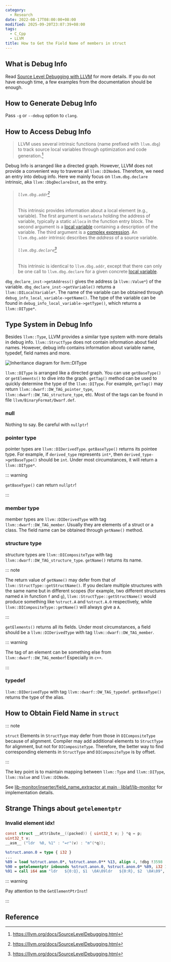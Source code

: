 ```yaml
---
category:
  - Research
date: 2022-08-17T08:00:00+08:00
modified: 2025-09-20T23:07:39+08:00
tags:
  - C_Cpp
  - LLVM
title: How to Get the Field Name of members in struct
---
```


## What is Debug Info

Read [Source Level Debugging with LLVM](https://llvm.org/docs/SourceLevelDebugging.html) for more details. If you do not have enough time, a few examples from the documentation should be enough.

## How to Generate Debug Info

Pass `-g` or `--debug` option to `clang`.

## How to Access Debug Info

> LLVM uses several intrinsic functions (name prefixed with `llvm.dbg`) to track source local variables through optimization and code generation.[^1]

Debug Info is arranged like a directed graph. However, LLVM does not provide a convenient way to traverse all `llvm::DINode`s. Therefore, we need an entry into debug info. Here we mainly focus on `llvm.dbg.declare` intrinsic, aka `llvm::DbgDeclareInst`, as the entry.

> ###### `llvm.dbg.addr`[^1]
>
> This intrinsic provides information about a local element (e.g., variable). The first argument is `metadata` holding the address of variable, typically a static `alloca` in the function entry block. The second argument is a [local variable](https://llvm.org/docs/LangRef.html#dilocalvariable) containing a description of the variable. The third argument is a [complex expression](https://llvm.org/docs/LangRef.html#diexpression). An `llvm.dbg.addr` intrinsic describes the _address_ of a source variable.
>
> ###### `llvm.dbg.declare`[^1]
>
> This intrinsic is identical to `llvm.dbg.addr`, except that there can only be one call to `llvm.dbg.declare` for a given concrete [local variable](https://llvm.org/docs/LangRef.html#dilocalvariable).

`dbg_declare_inst->getAddress()` gives the address (a `llvm::Value*`) of the variable. `dbg_declare_inst->getVariable()` returns a `llvm::DILocalVariable*`. The name of the variable can be obtained through `debug_info_local_variable->getName()`. The type of the variable can be found in `debug_info_local_variable->getType()`, which returns a `llvm::DIType*`.

## Type System in Debug Info

Besides `llvm::Type`, LLVM provides a similar type system with more details in debug info. `llvm::StructType` does not contain information about field names. However, debug info contains information about variable name, typedef, field names and more.

![Inheritance diagram for `llvm::DIType`](https://llvm.org/doxygen/classllvm_1_1DIType__inherit__graph.png)

`llvm::DIType` is arranged like a directed graph. You can use `getBaseType()` or `getElements()` to dive into the graph. `getTag()` method can be used to quickly determine the type of the `llvm::DIType`. For example, `getTag()` may return `llvm::dwarf::DW_TAG_pointer_type`, `llvm::dwarf::DW_TAG_structure_type`, etc. Most of the tags can be found in
file `llvm/BinaryFormat/Dwarf.def`.

### null

Nothing to say. Be careful with `nullptr`!

### pointer type

pointer types are `llvm::DIDerivedType`. `getBaseType()` returns its pointee type. For example, if `derived_type` represents `int*`, then `derived_type->getBaseType()` should be `int`. Under most circumstances, it will return a `llvm::DIType*`.

::: warning

`getBaseType()` can return `nullptr`!

:::

### member type

member types are `llvm::DIDerivedType` with tag `llvm::dwarf::DW_TAG_member`. Usually they are elements of a struct or a class. The field name can be obtained through `getName()` method.

### structure type

structure types are `llvm::DICompositeType` with tag `llvm::dwarf::DW_TAG_structure_type`. `getName()` returns its name.

::: note

The return value of `getName()` may defer from that of `llvm::StructType::getStructName()`. If you declare multiple structures with the same name but in different scopes (for example, two different structures named `A` in function `f` and `g`), `llvm::StructType::getStructName()` would produce something like `%struct.A` and `%struct.A.0` respectively, while `llvm::DICompositeType::getName()` will always give a `A`.

:::

`getElements()` returns all its fields. Under most circumstances, a field should be a `llvm::DIDerivedType` with tag `llvm::dwarf::DW_TAG_member`.

::: warning

The tag of an element can be something else from `llvm::dwarf::DW_TAG_member`! Especially in `c++`.

:::

### typedef

`llvm::DIDerivedType` with tag `llvm::dwarf::DW_TAG_typedef`. `getBaseType()` returns the type of the alias.

## How to Obtain Field Name in `struct`

::: note

`struct` Elements in `StructType` may defer from those in `DICompositeType` because of alignment. Compiler may add additional elements to `StructType` for alignment, but not for `DICompositeType`. Therefore, the better way to find corresponding elements in `StructType` and `DICompositeType` is by offset.

:::

The key point is to maintain mapping between `llvm::Type` and `llvm::DIType`, `llvm::Value` and `llvm::DINode`.

See [lib-monitor/inserter/field_name_extractor at main · liblaf/lib-monitor](https://github.com/liblaf/lib-monitor/tree/main/inserter/field_name_extractor) for implementation details.

## Strange Things about `getelementptr`

### Invalid element idx!

```c
const struct __attribute__((packed)) { uint32_t v; } *q = p;
uint32_t v;
__asm__ ("ldr  %0, %1" : "=r"(v) : "m"(*q));
```

```llvm
%struct.anon.0 = type { i32 }
...
%89 = load %struct.anon.0*, %struct.anon.0** %13, align 4, !dbg !3598
%90 = getelementptr inbounds %struct.anon.0, %struct.anon.0* %89, i32 1, !dbg !3598
%91 = call i64 asm "ldr   ${0:Q}, $1  \0A\09ldr   ${0:R}, $2  \0A\09", "=&r,*m,*m"(%struct.anon.0* %88, %struct.anon.0* %90) #7, !dbg !3599, !srcloc !3600
```

::: warning

Pay attention to the `GetElementPtrInst`!

:::

## Reference

[^1]: <https://llvm.org/docs/SourceLevelDebugging.html>
